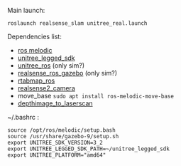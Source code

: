 Main launch:

    roslaunch realsense_slam unitree_real.launch 

Dependencies list:

* [ros melodic](http://wiki.ros.org/melodic/Installation/Ubuntu)
* [unitree_legged_sdk](https://github.com/unitreerobotics/unitree_legged_sdk) 
* [unitree_ros](https://github.com/unitreerobotics/unitree_ros) (only sim?)
* [realsense_ros_gazebo](https://github.com/nilseuropa/realsense_ros_gazebo) (only sim?)
* [rtabmap_ros](https://github.com/introlab/rtabmap_ros)
* [realsense2_camera](https://github.com/IntelRealSense/realsense-ros)
* move_base `sudo apt install ros-melodic-move-base`
* [depthimage_to_laserscan](https://github.com/ros-perception/depthimage_to_laserscan)


~/.bashrc :

    source /opt/ros/melodic/setup.bash
    source /usr/share/gazebo-9/setup.sh
    export UNITREE_SDK_VERSION=3_2
    export UNITREE_LEGGED_SDK_PATH=~/unitree_legged_sdk
    export UNITREE_PLATFORM="amd64"